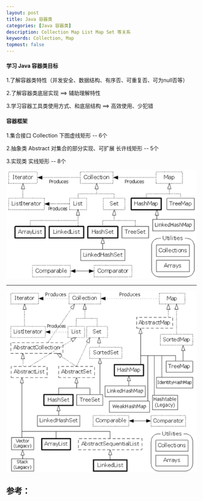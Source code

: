 ```yaml
---
layout: post
title: Java 容器类
categories: [Java 容器类]
description: Collection Map List Map Set 等关系
keywords: Collection, Map
topmost: false
---
```




#### 学习 Java 容器类目标

1.了解容器类特性（并发安全、数据结构、有序否、可重复否、可为null否等）

2.了解容器类底层实现 ==> 辅助理解特性

3.学习容器工具类使用方式、和底层结构 ==> 高效使用、少犯错

#### 容器框架

1.集合接口 Collection 下图虚线矩形 -- 6个

2.抽象类 Abstract 对集合的部分实现、可扩展 长许线矩形 -- 5个

3.实现类 实线矩形 -- 8个

![collection1](/images/posts/2016-06-20-java-data/collection1.png)

------

![collection2](/images/posts/2016-06-20-java-data/collection2.png)





## 参考：

